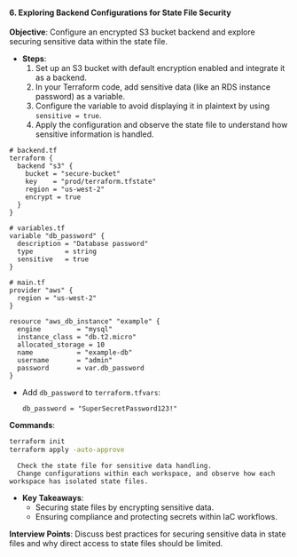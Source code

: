 #### 6. **Exploring Backend Configurations for State File Security**

   **Objective**: Configure an encrypted S3 bucket backend and explore securing sensitive data within the state file.

   - **Steps**:
     1. Set up an S3 bucket with default encryption enabled and integrate it as a backend.
     2. In your Terraform code, add sensitive data (like an RDS instance password) as a variable.
     3. Configure the variable to avoid displaying it in plaintext by using `sensitive = true`.
     4. Apply the configuration and observe the state file to understand how sensitive information is handled.
   
   ```hcl
   # backend.tf
   terraform {
     backend "s3" {
       bucket = "secure-bucket"
       key    = "prod/terraform.tfstate"
       region = "us-west-2"
       encrypt = true
     }
   }

   # variables.tf
   variable "db_password" {
     description = "Database password"
     type        = string
     sensitive   = true
   }

   # main.tf
   provider "aws" {
     region = "us-west-2"
   }

   resource "aws_db_instance" "example" {
     engine         = "mysql"
     instance_class = "db.t2.micro"
     allocated_storage = 10
     name           = "example-db"
     username       = "admin"
     password       = var.db_password
   }
   ```

   - Add `db_password` to `terraform.tfvars`:
     ```hcl
     db_password = "SuperSecretPassword123!"
     ```

   **Commands**:
   ```bash
   terraform init
   terraform apply -auto-approve
   ```

      Check the state file for sensitive data handling.
      Change configurations within each workspace, and observe how each workspace has isolated state files.

   - **Key Takeaways**:
     - Securing state files by encrypting sensitive data.
     - Ensuring compliance and protecting secrets within IaC workflows.

   **Interview Points**: Discuss best practices for securing sensitive data in state files and why direct access to state files should be limited.
